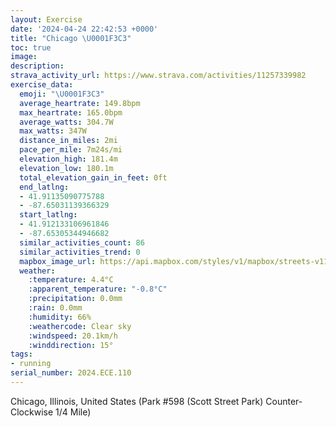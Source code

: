 ```yaml
---
layout: Exercise
date: '2024-04-24 22:42:53 +0000'
title: "Chicago \U0001F3C3"
toc: true
image:
description:
strava_activity_url: https://www.strava.com/activities/11257339982
exercise_data:
  emoji: "\U0001F3C3"
  average_heartrate: 149.8bpm
  max_heartrate: 165.0bpm
  average_watts: 304.7W
  max_watts: 347W
  distance_in_miles: 2mi
  pace_per_mile: 7m24s/mi
  elevation_high: 181.4m
  elevation_low: 180.1m
  total_elevation_gain_in_feet: 0ft
  end_latlng:
  - 41.91135090775788
  - -87.65031139366329
  start_latlng:
  - 41.912133106961846
  - -87.65305344946682
  similar_activities_count: 86
  similar_activities_trend: 0
  mapbox_image_url: https://api.mapbox.com/styles/v1/mapbox/streets-v11/static/path-5+787af2-1.0(a%7Bx~Fvk~uOEkAFi%40JS%5Ca%40V_%40Tc%40l%40%7D%40FUAe%40Bk%40C_BEY%40%7B%40BGZ%3FCcKE%7BDCcA%40qAC%7BEJSNE%60ABVAP%40DBDP%40%5E%3FtCBnAHTNNPJPBd%40Ch%40IVOP%5DBYAoCEa%40IUUUWEUAy%40HQBKHGJK%5EANDxC%40VDLPVVJlAERENKLOHWBi%40CkBCi%40GUMO%5BK%5DCy%40FQDQLGLG%5ED%60DD%5EFNLNTJpAGPGTQJSBQBk%40GcCAOGSOQ%5DIi%40%3Fm%40FQHKHITEXDxCB%5EHTRRRDl%40%3Fn%40INIPYFY%40YGoCCWQ%5BWOk%40EqA%40SEYMWDoABIDADAPD%60AFrJCnAJfF%3FjAG~%40EBSBADAfA),pin-s-s+e5b22e(-87.65132,41.91169),pin-s-f+89ae00(-87.64858000000002,41.910999999999994)/auto/800x800?access_token=pk.eyJ1Ijoiam9zaGJlY2ttYW4iLCJhIjoiY205eWR2aDd1MWZ6djJrbXc4a3M0bWZleiJ9.XiG9OWkNcZk2QzjJbxLB4A
  weather:
    :temperature: 4.4°C
    :apparent_temperature: "-0.8°C"
    :precipitation: 0.0mm
    :rain: 0.0mm
    :humidity: 66%
    :weathercode: Clear sky
    :windspeed: 20.1km/h
    :winddirection: 15°
tags:
- running
serial_number: 2024.ECE.110
---
```

Chicago, Illinois, United States (Park #598 (Scott Street Park) Counter-Clockwise 1/4 Mile)
